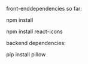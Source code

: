 front-enddependencies so far:

npm install

npm install react-icons

backend dependencies:

pip install pillow
